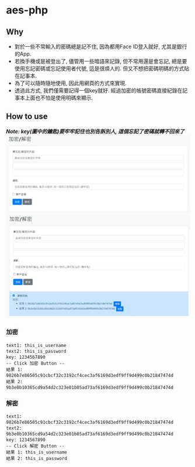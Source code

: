 # aes-php
## Why ##
- 對於一些不常輸入的密碼總是記不住, 因為都用Face ID登入就好, 尤其是銀行的App.
- 若換手機或是被登出了, 儘管用一些暗語來記錄, 但不常用還是會忘記, 總是要使用忘記密碼或忘記使用者代號, 這是很煩人的. 但又不想把密碼明碼的方式貼在記事本.
- 為了可以隨時隨地使用, 因此用網頁的方式來實現. 
- 透過此方式, 我們僅需要記得一個key就好. 經過加密的帳號密碼直接紀錄在記事本上面也不怕是使用明碼來顯示.
## How to use ##
***Note: key(圖中的鑰匙)要牢牢記住也別告訴別人, 這個忘記了密碼就轉不回來了***
![Demo](https://github.com/MinFengLin/aes-php/blob/main/aes_demo1.JPG)
![Demo](https://github.com/MinFengLin/aes-php/blob/main/aes_demo2.JPG)
### 加密 ###
```
text1: this_is_username
text2: this_is_password
key: 1234567890
-- Click 加密 Button --
結果 1: 9826b7e86505c91cbcf32c3192cf4cec3af6169d3edf9ff9d499c0b21847474d
結果 2: 9b3e0b10365cd9a54d2c323e01b05ad73af6169d3edf9ff9d499c0b21847474d
```
### 解密 ###
```
text1: 9826b7e86505c91cbcf32c3192cf4cec3af6169d3edf9ff9d499c0b21847474d
text2: 9b3e0b10365cd9a54d2c323e01b05ad73af6169d3edf9ff9d499c0b21847474d
key: 1234567890
-- Click 解密 Button --
結果 1: this_is_username
結果 2: this_is_password
```
